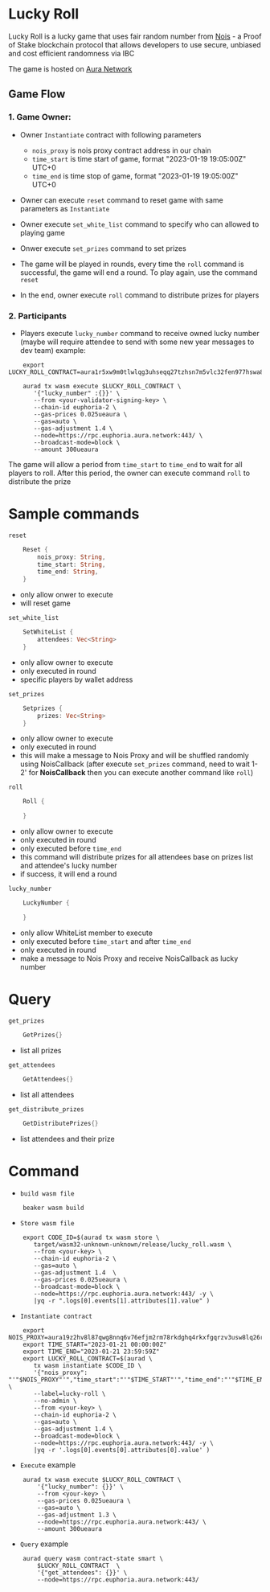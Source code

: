 # **Lucky Roll**

Lucky Roll is a lucky game that uses fair random number from [Nois](https://docs.nois.network/) - a Proof of Stake blockchain protocol that allows developers to use secure, unbiased and cost efficient randomness via IBC

The game is hosted on [Aura Network](https://aura.network/)

## Game Flow

### 1. Game Owner:
* Owner `Instantiate` contract with following parameters
    - `nois_proxy` is nois proxy contract address in our chain
    - `time_start` is time start of game, format "2023-01-19 19:05:00Z" UTC+0
    - `time_end` is time stop of game, format "2023-01-19 19:05:00Z" UTC+0
* Owner can execute `reset` command to reset game with same parameters as `Instantiate`
* Owner execute `set_white_list` command to specify who can allowed to playing game
* Onwer execute `set_prizes` command to set prizes
* The game will be played in rounds, every time the `roll` command is successful, the game will end a round. To play again, use the command `reset`

* In the end, owner execute `roll` command to distribute prizes for players

### 2. Participants
* Players execute `lucky_number` command to receive owned lucky number (maybe will require attendee to send with some new year messages to dev team)
example:
```
    export LUCKY_ROLL_CONTRACT=aura1r5xw9m0tlwlqg3uhseqq27tzhsn7m5vlc32fen977hswa8f2gy5shfjt43
    
    aurad tx wasm execute $LUCKY_ROLL_CONTRACT \
       '{"lucky_number" :{}}' \
       --from <your-validator-signing-key> \
       --chain-id euphoria-2 \
       --gas-prices 0.025ueaura \
       --gas=auto \
       --gas-adjustment 1.4 \
       --node=https://rpc.euphoria.aura.network:443/ \
       --broadcast-mode=block \
       --amount 300ueaura
```

The game will allow a period from `time_start` to `time_end` to wait for all players to roll. After this period, the owner can execute command `roll` to distribute the prize

# Sample commands
`reset`
```Rust
    Reset {
        nois_proxy: String,
        time_start: String,
        time_end: String,
    }
```
- only allow onwer to execute
- will reset game

`set_white_list`
```Rust
    SetWhiteList {
        attendees: Vec<String>
    }
```
- only allow owner to execute
- only executed in round
- specific players by wallet address

`set_prizes`
```Rust
    Setprizes {
        prizes: Vec<String>
    }
```
- only allow owner to execute
- only executed in round
- this will make a message to Nois Proxy and will be shuffled randomly using NoisCallback (after execute `set_prizes` command, need to wait 1-2' for **NoisCallback** then you can execute another command like `roll`)

`roll`
```Rust
    Roll {

    }
```
- only allow owner to execute
- only executed in round
- only executed before `time_end`
- this command will distribute prizes for all attendees base on prizes list and attendee's lucky number
- if success, it will end a round

`lucky_number`
```Rust
    LuckyNumber {

    }
```
- only allow WhiteList member to execute
- only executed before `time_start` and after `time_end`
- only executed in round
- make a message to Nois Proxy and receive NoisCallback as lucky number

# Query
`get_prizes`
```Rust
    GetPrizes{}
```
- list all prizes

`get_attendees`
```Rust
    GetAttendees{}
```
- list all attendees

`get_distribute_prizes`
```Rust
    GetDistributePrizes{}
```
- list attendees and their prize

# Command

* `build wasm file`
```
    beaker wasm build
```

* `Store wasm file`
```
    export CODE_ID=$(aurad tx wasm store \
       target/wasm32-unknown-unknown/release/lucky_roll.wasm \
       --from <your-key> \
       --chain-id euphoria-2 \
       --gas=auto \
       --gas-adjustment 1.4  \
       --gas-prices 0.025ueaura \
       --broadcast-mode=block \
       --node=https://rpc.euphoria.aura.network:443/ -y \
       |yq -r ".logs[0].events[1].attributes[1].value" ) 
```

* `Instantiate contract`
```
    export NOIS_PROXY=aura19z2hv8l87qwg8nnq6v76efjm2rm78rkdghq4rkxfgqrzv3usw8lq26rmwt
    export TIME_START="2023-01-21 00:00:00Z"
    export TIME_END="2023-01-21 23:59:59Z"
    export LUCKY_ROLL_CONTRACT=$(aurad \
       tx wasm instantiate $CODE_ID \
       '{"nois_proxy": "'"$NOIS_PROXY"'","time_start":"'"$TIME_START"'","time_end":"'"$TIME_END"'"}' \
       --label=lucky-roll \
       --no-admin \
       --from <your-key> \
       --chain-id euphoria-2 \
       --gas=auto \
       --gas-adjustment 1.4 \
       --broadcast-mode=block \
       --node=https://rpc.euphoria.aura.network:443/ -y \
       |yq -r '.logs[0].events[0].attributes[0].value' )
```

* `Execute`
example
```
    aurad tx wasm execute $LUCKY_ROLL_CONTRACT \
        '{"lucky_number": {}}' \
        --from <your-key> \
        --gas-prices 0.025ueaura \
        --gas=auto \
        --gas-adjustment 1.3 \
        --node=https://rpc.euphoria.aura.network:443/ \
        --amount 300ueaura
```

* `Query`
example
```
    aurad query wasm contract-state smart \
        $LUCKY_ROLL_CONTRACT  \
        '{"get_attendees": {}}' \
        --node=https://rpc.euphoria.aura.network:443/
```
